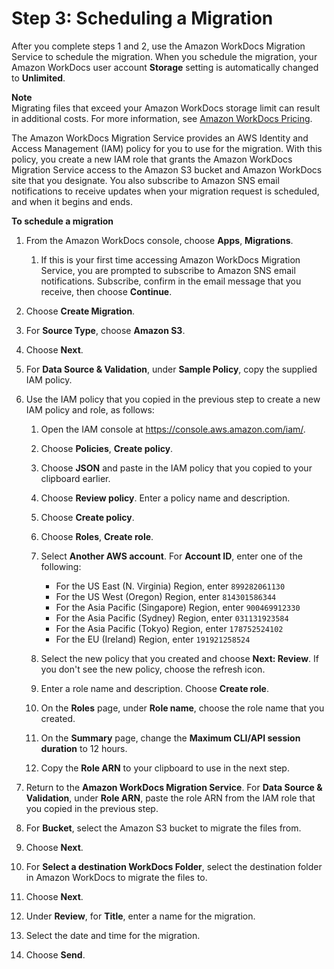 # Step 3: Scheduling a Migration<a name="schedule"></a>

After you complete steps 1 and 2, use the Amazon WorkDocs Migration Service to schedule the migration\. When you schedule the migration, your Amazon WorkDocs user account **Storage** setting is automatically changed to **Unlimited**\.

**Note**  
Migrating files that exceed your Amazon WorkDocs storage limit can result in additional costs\. For more information, see [Amazon WorkDocs Pricing](http://aws.amazon.com/workdocs/pricing/)\.

The Amazon WorkDocs Migration Service provides an AWS Identity and Access Management \(IAM\) policy for you to use for the migration\. With this policy, you create a new IAM role that grants the Amazon WorkDocs Migration Service access to the Amazon S3 bucket and Amazon WorkDocs site that you designate\. You also subscribe to Amazon SNS email notifications to receive updates when your migration request is scheduled, and when it begins and ends\.

**To schedule a migration**

1. From the Amazon WorkDocs console, choose **Apps**, **Migrations**\.

   1. If this is your first time accessing Amazon WorkDocs Migration Service, you are prompted to subscribe to Amazon SNS email notifications\. Subscribe, confirm in the email message that you receive, then choose **Continue**\.

1. Choose **Create Migration**\.

1. For **Source Type**, choose **Amazon S3**\.

1. Choose **Next**\.

1. For **Data Source & Validation**, under **Sample Policy**, copy the supplied IAM policy\.

1. Use the IAM policy that you copied in the previous step to create a new IAM policy and role, as follows:

   1. Open the IAM console at [https://console\.aws\.amazon\.com/iam/](https://console.aws.amazon.com/iam/)\.

   1. Choose **Policies**, **Create policy**\.

   1. Choose **JSON** and paste in the IAM policy that you copied to your clipboard earlier\.

   1. Choose **Review policy**\. Enter a policy name and description\.

   1. Choose **Create policy**\.

   1. Choose **Roles**, **Create role**\.

   1. Select **Another AWS account**\. For **Account ID**, enter one of the following:
      + For the US East \(N\. Virginia\) Region, enter `899282061130`
      + For the US West \(Oregon\) Region, enter `814301586344`
      + For the Asia Pacific \(Singapore\) Region, enter `900469912330`
      + For the Asia Pacific \(Sydney\) Region, enter `031131923584`
      + For the Asia Pacific \(Tokyo\) Region, enter `178752524102`
      + For the EU \(Ireland\) Region, enter `191921258524`

   1. Select the new policy that you created and choose **Next: Review**\. If you don't see the new policy, choose the refresh icon\.

   1. Enter a role name and description\. Choose **Create role**\.

   1. On the **Roles** page, under **Role name**, choose the role name that you created\.

   1. On the **Summary** page, change the **Maximum CLI/API session duration** to 12 hours\.

   1. Copy the **Role ARN** to your clipboard to use in the next step\.

1. Return to the **Amazon WorkDocs Migration Service**\. For **Data Source & Validation**, under **Role ARN**, paste the role ARN from the IAM role that you copied in the previous step\.

1. For **Bucket**, select the Amazon S3 bucket to migrate the files from\.

1. Choose **Next**\.

1. For **Select a destination WorkDocs Folder**, select the destination folder in Amazon WorkDocs to migrate the files to\.

1. Choose **Next**\.

1. Under **Review**, for **Title**, enter a name for the migration\.

1. Select the date and time for the migration\.

1. Choose **Send**\.